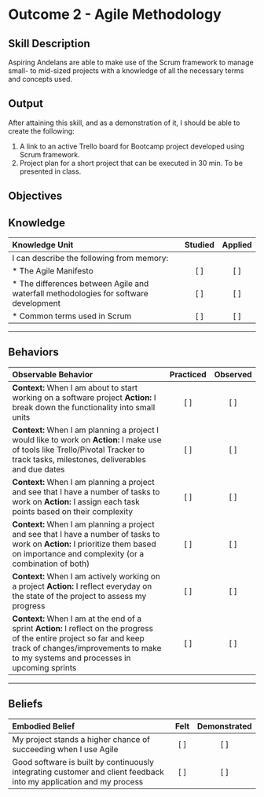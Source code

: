 # Outcome 2 - Agile Methodology

**Skill Description**
----------
Aspiring Andelans are able to make use of the Scrum framework to manage small- to mid-sized projects with a knowledge of all the necessary terms and concepts used.


**Output**
----------
After attaining this skill, and as a demonstration of it, I should be able to create the following:

1. A link to an active Trello board for Bootcamp project developed using Scrum framework.
2. Project plan for a short project that can be executed in 30 min. To be presented in class.


**Objectives**
----------

## **Knowledge**


| Knowledge Unit   |      Studied      | Applied |
|:-------------|:------------------:|:--------:|
| I can describe the following from memory: | | |
| * The Agile Manifesto | [ ] | [ ]  |
| * The differences between Agile and waterfall methodologies for software development |   [ ]   |   [ ] |
| * Common terms used in Scrum  | [ ] |    [ ] |


----------


## **Behaviors**

| Observable Behavior   |      Practiced      | Observed |
|:-------------|:------------------:|:--------:|
| **Context:** When I am about to start working on a software project  **Action:** I break down the functionality into small units | [ ] | [ ]  |
| **Context:** When I am planning a project I would like to work on **Action:** I make use of tools like Trello/Pivotal Tracker to track tasks, milestones, deliverables and due dates | [ ] |    [ ] |
| **Context:** When I am planning a project and see that I have a number of tasks to work on **Action:** I assign each task points based on their complexity |   [ ]   |   [ ] |
| **Context:** When I am planning a project and see that I have a number of tasks to work on **Action:** I prioritize them based on importance and complexity (or a combination of both) | [ ] |    [ ] |
| **Context:** When I am actively working on a project **Action:** I reflect everyday on the state of the project to assess my progress | [ ] |    [ ] |
| **Context:** When I am at the end of a sprint **Action:** I reflect on the progress of the entire project so far and keep track of changes/improvements to make to my systems and processes in upcoming sprints | [ ] |    [ ] |

----------


## **Beliefs**


| Embodied Belief   |      Felt      | Demonstrated |
|:-------------|:------------------:|:--------:|
| My project stands a higher chance of succeeding when I use Agile | [ ] | [ ]  |
| Good software is built by continuously integrating customer and client feedback into my application and my process |   [ ]   |   [ ] |
